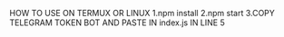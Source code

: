 HOW TO USE ON TERMUX OR LINUX
1.npm install
2.npm start
3.COPY TELEGRAM TOKEN BOT AND PASTE IN index.js IN LINE 5
